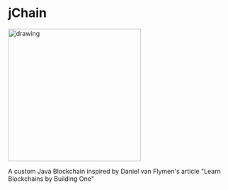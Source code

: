 # jChain

<img src="https://raw.githubusercontent.com/deenaariff/jChain/master/jChain.png" alt="drawing" width="300px"/>

A custom Java Blockchain inspired by Daniel van Flymen's article "Learn Blockchains by Building One"
